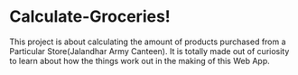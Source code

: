  # Calculate-Groceries!
This project is about calculating the amount of products purchased from a Particular Store(Jalandhar Army Canteen).
It is totally made out of curiosity to learn about how the things work out in the making of this Web App.
